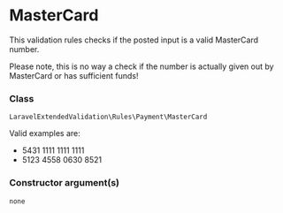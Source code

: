# MasterCard
This validation rules checks if the posted input is a valid MasterCard number.

Please note, this is no way a check if the number is actually given out by MasterCard or has sufficient funds!

### Class
`LaravelExtendedValidation\Rules\Payment\MasterCard`

Valid examples are:

- 5431 1111 1111 1111
- 5123 4558 0630 8521

### Constructor argument(s)

```php
none
```